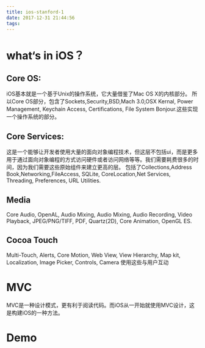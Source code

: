 ```yaml
---
title: ios-stanford-1
date: 2017-12-31 21:44:56
tags:
---
```


# what‘s in iOS？

## Core OS:

iOS基本就是一个基于Unix的操作系统，它大量借鉴了Mac OS X的内核部分。
所以Core OS部分，包含了Sockets,Security,BSD,Mach 3.0,OSX Kernal, Power Management, Keychain Access, Certifications, File System Bonjour.这些实现一个操作系统的部分。

## Core Services:

这是一个能够让开发者使用大量的面向对象编程技术，但这层不包括ui，而是更多用于通过面向对象编程的方式访问硬件或者访问网络等等。我们需要耗费很多的时间，因为我们需要这些原始组件来建立更高的层。
包括了Collections,Address Book,Networking,FileAccess, SQLite, CoreLocation,Net Services, Threading, Preferences, URL Utilities.

## Media

Core Audio, OpenAL, Audio Mixing, Audio Mixing, Audio Recording, Video Playback, JPEG/PNG/TIFF, PDF, Quartz(2D), Core Animation, OpenGL ES.

## Cocoa Touch

Multi-Touch, Alerts, Core Motion, Web View, View Hierarchy, Map kit, Localization, Image Picker, Controls, Camera
使用这些与用户互动

# MVC

MVC是一种设计模式，更有利于阅读代码。而iOS从一开始就使用MVC设计，这是构建iOS的一种方法。

# Demo

